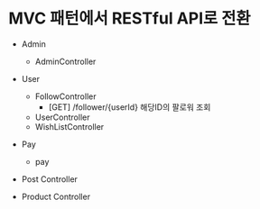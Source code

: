 # MVC 패턴에서 RESTful API로 전환

- Admin
    - AdminController

- User
    - FollowController
        - [GET] /follower/{userId}  해당ID의 팔로워 조회
    - UserController
    - WishListController

- Pay
    - pay
- Post Controller
- Product Controller
